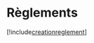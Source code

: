 # Règlements

[!include[creationreglement](reglements.creationreglement.autogen.md)]




























































































